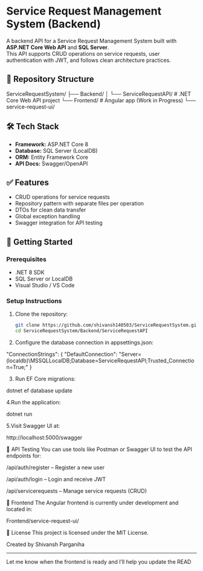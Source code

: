 # Service Request Management System (Backend)

A backend API for a Service Request Management System built with **ASP.NET Core Web API** and **SQL Server**.  
This API supports CRUD operations on service requests, user authentication with JWT, and follows clean architecture practices.

## 📁 Repository Structure

ServiceRequestSystem/
├── Backend/
│ └── ServiceRequestAPI/ # .NET Core Web API project
└── Frontend/ # Angular app (Work in Progress)
└── service-request-ui/


## 🛠 Tech Stack

- **Framework:** ASP.NET Core 8
- **Database:** SQL Server (LocalDB)
- **ORM:** Entity Framework Core
- **API Docs:** Swagger/OpenAPI

## ✅ Features

- CRUD operations for service requests
- Repository pattern with separate files per operation
- DTOs for clean data transfer
- Global exception handling
- Swagger integration for API testing

## 🔧 Getting Started

### Prerequisites

- .NET 8 SDK
- SQL Server or LocalDB
- Visual Studio / VS Code

### Setup Instructions

1. Clone the repository:
   ```bash
   git clone https://github.com/shivansh140503/ServiceRequestSystem.git
   cd ServiceRequestSystem/Backend/ServiceRequestAPI
   
2. Configure the database connection in appsettings.json:

"ConnectionStrings": {
  "DefaultConnection": "Server=(localdb)\\MSSQLLocalDB;Database=ServiceRequestAPI;Trusted_Connection=True;"
}

3. Run EF Core migrations:

dotnet ef database update

4.Run the application:

dotnet run

5.Visit Swagger UI at:

http://localhost:5000/swagger

🧪 API Testing
You can use tools like Postman or Swagger UI to test the API endpoints for:

/api/auth/register – Register a new user

/api/auth/login – Login and receive JWT

/api/servicerequests – Manage service requests (CRUD)

🚧 Frontend
The Angular frontend is currently under development and located in:

Frontend/service-request-ui/

📄 License
This project is licensed under the MIT License.

Created by Shivansh Parganiha


---

Let me know when the frontend is ready and I’ll help you update the READ
